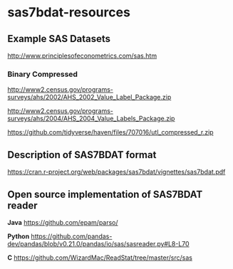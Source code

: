 # sas7bdat-resources

## Example SAS Datasets
http://www.principlesofeconometrics.com/sas.htm

### Binary Compressed
http://www2.census.gov/programs-surveys/ahs/2002/AHS_2002_Value_Label_Package.zip

http://www2.census.gov/programs-surveys/ahs/2004/AHS_2004_Value_Labels_Package.zip

https://github.com/tidyverse/haven/files/707016/utl_compressed_r.zip

## Description of SAS7BDAT format
https://cran.r-project.org/web/packages/sas7bdat/vignettes/sas7bdat.pdf

## Open source implementation of SAS7BDAT reader
**Java** https://github.com/epam/parso/

**Python** https://github.com/pandas-dev/pandas/blob/v0.21.0/pandas/io/sas/sasreader.py#L8-L70

**C** https://github.com/WizardMac/ReadStat/tree/master/src/sas
